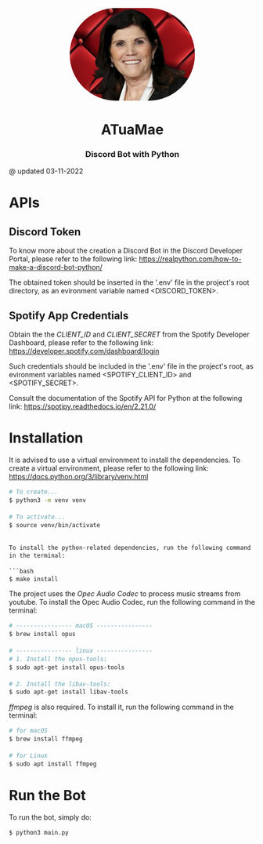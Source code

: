 <div align="center">
  <img src="https://github.com/gm0l74/discord-bot/blob/master/botpic.jpg" width="256" style="border-radius: 128px;"/>
  <h1>ATuaMae</h1>
  <h3>Discord Bot with Python</h3>
</div>
@ updated 03-11-2022<br />

# APIs

## Discord Token

To know more about the creation a Discord Bot in the Discord Developer Portal,
please refer to the following link:
https://realpython.com/how-to-make-a-discord-bot-python/

The obtained token should be inserted in the '.env' file in the project's root
directory, as an evironment variable named <DISCORD_TOKEN>.

## Spotify App Credentials

Obtain the the *CLIENT_ID* and *CLIENT_SECRET* from the Spotify Developer Dashboard,
please refer to the following link:
https://developer.spotify.com/dashboard/login

Such credentials should be included in the '.env' file in the project's root,
as evironment variables named <SPOTIFY_CLIENT_ID> and <SPOTIFY_SECRET>.

Consult the documentation of the Spotify API for Python at the following link:
https://spotipy.readthedocs.io/en/2.21.0/

# Installation

It is advised to use a virtual environment to install the dependencies.
To create a virtual environment, please refer to the following link:
https://docs.python.org/3/library/venv.html

```bash
# To create...
$ python3 -m venv venv

# To activate...
$ source venv/bin/activate
```
```

To install the python-related dependencies, run the following command in the terminal:

```bash
$ make install
```

The project uses the *Opec Audio Codec* to process music streams from youtube.
To install the Opec Audio Codec, run the following command in the terminal:

```bash
# ---------------- macOS ----------------
$ brew install opus

# ---------------- linux ----------------
# 1. Install the opus-tools:
$ sudo apt-get install opus-tools

# 2. Install the libav-tools:
$ sudo apt-get install libav-tools
```

*ffmpeg* is also required.
To install it, run the following command in the terminal:

```bash
# for macOS
$ brew install ffmpeg

# for Linux
$ sudo apt install ffmpeg 
```

# Run the Bot

To run the bot, simply do:

```bash
$ python3 main.py
```